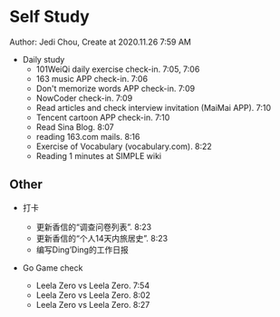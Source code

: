 # Self Study

Author: Jedi Chou, Create at 2020.11.26 7:59 AM

* Daily study
  * 101WeiQi daily exercise check-in. 7:05, 7:06
  * 163 music APP check-in. 7:06
  * Don't memorize words APP check-in. 7:09
  * NowCoder check-in. 7:09
  * Read articles and check interview invitation (MaiMai APP). 7:10
  * Tencent cartoon APP check-in. 7:10
  * Read Sina Blog. 8:07
  * reading 163.com mails. 8:16
  * Exercise of Vocabulary (vocabulary.com). 8:22
  * Reading 1 minutes at SIMPLE wiki

## Other

* 打卡
  * 更新香信的“调查问卷列表”. 8:23
  * 更新香信的“个人14天内旅居史”. 8:23
  * 编写Ding’Ding的工作日报

* Go Game check
  * Leela Zero vs Leela Zero. 7:54
  * Leela Zero vs Leela Zero. 8:02
  * Leela Zero vs Leela Zero. 8:27
